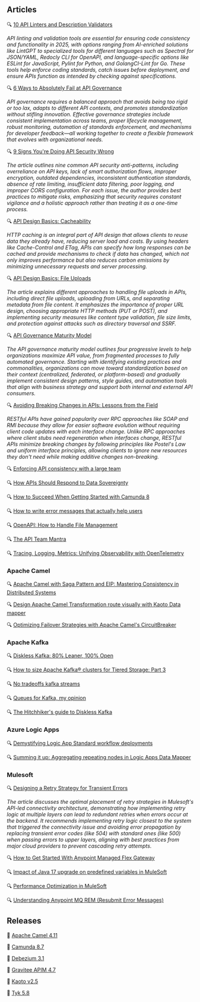 ## Articles

🔍 [10 API Linters and Description Validators](https://nordicapis.com/10-api-linters-and-description-validators/)

_API linting and validation tools are essential for ensuring code consistency and functionality in 2025, with options ranging from AI-enriched solutions like LintGPT to specialized tools for different languages such as Spectral for JSON/YAML, Redocly CLI for OpenAPI, and language-specific options like ESLint for JavaScript, Pylint for Python, and GolangCI-Lint for Go. These tools help enforce coding standards, catch issues before deployment, and ensure APIs function as intended by checking against specifications._

🔍 [6 Ways to Absolutely Fail at API Governance](https://nordicapis.com/6-ways-to-absolutely-fail-at-api-governance/)

_API governance requires a balanced approach that avoids being too rigid or too lax, adapts to different API contexts, and promotes standardization without stifling innovation. Effective governance strategies include consistent implementation across teams, proper lifecycle management, robust monitoring, automation of standards enforcement, and mechanisms for developer feedback—all working together to create a flexible framework that evolves with organizational needs._

🔍 [9 Signs You're Doing API Security Wrong](https://nordicapis.com/9-signs-youre-doing-api-security-wrong/)

_The article outlines nine common API security anti-patterns, including overreliance on API keys, lack of smart authorization flows, improper encryption, outdated dependencies, inconsistent authentication standards, absence of rate limiting, insufficient data filtering, poor logging, and improper CORS configuration. For each issue, the author provides best practices to mitigate risks, emphasizing that security requires constant vigilance and a holistic approach rather than treating it as a one-time process._

🔍 [API Design Basics: Cacheability](https://apisyouwonthate.com/blog/api-design-basics-cacheability/)

_HTTP caching is an integral part of API design that allows clients to reuse data they already have, reducing server load and costs. By using headers like Cache-Control and ETag, APIs can specify how long responses can be cached and provide mechanisms to check if data has changed, which not only improves performance but also reduces carbon emissions by minimizing unnecessary requests and server processing._

🔍 [API Design Basics: File Uploads](https://apisyouwonthate.com/blog/api-design-basics-file-uploads/)

_The article explains different approaches to handling file uploads in APIs, including direct file uploads, uploading from URLs, and separating metadata from file content. It emphasizes the importance of proper URL design, choosing appropriate HTTP methods (PUT or POST), and implementing security measures like content type validation, file size limits, and protection against attacks such as directory traversal and SSRF._

🔍 [API Governance Maturity Model](https://platformable.com/blog/api-governance-maturity-model)

_The API governance maturity model outlines four progressive levels to help organizations maximize API value, from fragmented processes to fully automated governance. Starting with identifying existing practices and commonalities, organizations can move toward standardization based on their context (centralized, federated, or platform-based) and gradually implement consistent design patterns, style guides, and automation tools that align with business strategy and support both internal and external API consumers._

🔍 [Avoiding Breaking Changes in APIs: Lessons from the Field](https://medium.com/@breako/avoiding-breaking-changes-in-apis-lessons-from-the-field-ffe43d451cf3)

_RESTful APIs have gained popularity over RPC approaches like SOAP and RMI because they allow for easier software evolution without requiring client code updates with each interface change. Unlike RPC approaches where client stubs need regeneration when interfaces change, RESTful APIs minimize breaking changes by following principles like Postel's Law and uniform interface principles, allowing clients to ignore new resources they don't need while making additive changes non-breaking._

🔍 [Enforcing API consistency with a large team](https://www.speakeasy.com/api-design/consistency)

🔍 [How APIs Should Respond to Data Sovereignty](https://nordicapis.com/how-apis-should-respond-to-data-sovereignty/)

🔍 [How to Succeed When Getting Started with Camunda 8](https://camunda.com/blog/2025/04/how-to-succeed-when-getting-started-with-camunda-8/)

🔍 [How to write error messages that actually help users](https://piccalil.li/blog/how-to-write-error-messages-that-actually-help-users-rather-than-frustrate-them/)

🔍 [OpenAPI: How to Handle File Management](https://thenewstack.io/openapi-how-to-handle-file-management/)

🔍 [The API Team Mantra](https://apidesignmatters.substack.com/p/the-api-team-mantra)

🔍 [Tracing, Logging, Metrics: Unifying Observability with OpenTelemetry](https://konghq.com/blog/engineering/tracing-logging-metrics-unifying-observability-with-opentelemetry)

### Apache Camel

🔍 [Apache Camel with Saga Pattern and EIP: Mastering Consistency in Distributed Systems](https://medium.com/@mrtkrkrt/apache-camel-with-saga-pattern-and-eip-mastering-consistency-in-distributed-systems-49d219c8436f)

🔍 [Design Apache Camel Transformation route visually with Kaoto Data mapper](https://medium.com/@btenneti/design-apache-camel-transformation-route-visually-with-kaoto-data-mapper-2498a1afe9db)

🔍 [Optimizing Failover Strategies with Apache Camel's CircuitBreaker](https://medium.com/@vimukthimayadunne/optimizing-failover-strategies-with-apache-camels-circuitbreaker-1dfa97a1f262)

### Apache Kafka

🔍 [Diskless Kafka: 80% Leaner, 100% Open](https://aiven.io/blog/diskless-apache-kafka-kip-1150)

🔍 [How to size Apache Kafka® clusters for Tiered Storage: Part 3](https://www.instaclustr.com/blog/how-to-size-apache-kafka-clusters-for-tiered-storage-part-3/)

🔍 [No tradeoffs kafka streams](https://www.responsive.dev/blog/no-tradeoffs-kafka-streams)

🔍 [Queues for Kafka, my opinion](https://www.linkedin.com/pulse/queues-kafka-my-opinion-david-ware-xcvme)

🔍 [The Hitchhiker's guide to Diskless Kafka](https://aiven.io/blog/guide-diskless-apache-kafka-kip-1150)

### Azure Logic Apps

🔍 [Demystifying Logic App Standard workflow deployments](https://techcommunity.microsoft.com/t5/azure-integration-services-blog/demystifying-logic-app-standard-workflow-deployments/ba-p/4384300)

🔍 [Summing it up: Aggregating repeating nodes in Logic Apps Data Mapper](https://techcommunity.microsoft.com/t5/azure-integration-services-blog/summing-it-up-aggregating-repeating-nodes-in-logic-apps-data/ba-p/4401117)

### Mulesoft

🔍 [Designing a Retry Strategy for Transient Errors](https://medium.com/@bogomolalexander/designing-a-retry-strategy-for-transient-errors-a5cd8b4d0602)

_The article discusses the optimal placement of retry strategies in Mulesoft's API-led connectivity architecture, demonstrating how implementing retry logic at multiple layers can lead to redundant retries when errors occur at the backend. It recommends implementing retry logic closest to the system that triggered the connectivity issue and avoiding error propagation by replacing transient error codes (like 504) with standard ones (like 500) when passing errors to upper layers, aligning with best practices from major cloud providers to prevent cascading retry attempts._

🔍 [How to Get Started With Anypoint Managed Flex Gateway](https://blogs.mulesoft.com/dev-guides/how-to-get-started-with-anypoint-managed-flex-gateway/)

🔍 [Impact of Java 17 upgrade on predefined variables in MuleSoft](https://medium.com/another-integration-blog/impact-of-java-17-upgrade-on-predefined-variables-in-mulesoft-6a5f8ec8dd92)

🔍 [Performance Optimization in MuleSoft](https://medium.com/another-integration-blog/performance-optimization-in-mulesoft-3f5e228402d1)

🔍 [Understanding Anypoint MQ REM (Resubmit Error Messages)](https://blogs.mulesoft.com/dev-guides/anypoint-mq-rem/)

## Releases

🚀 [Apache Camel 4.11](https://camel.apache.org/blog/2025/04/camel411-whatsnew/)

🚀 [Camunda 8.7](https://camunda.com/blog/2025/04/camunda-8-7-release/)

🚀 [Debezium 3.1](https://debezium.io/blog/2025/04/02/debezium-3-1-final-released/)

🚀 [Gravitee APIM 4.7](https://www.gravitee.io/blog/apim-4.7-and-kafka-gateway)

🚀 [Kaoto v2.5](https://camel.apache.org/blog/2025/04/kaoto-release-2.5.0/)

🚀 [Tyk 5.8](https://tyk.io/blog/tyk-5-8-oas-native-apim-for-secure-interoperable-and-governance-first-api-experience/)